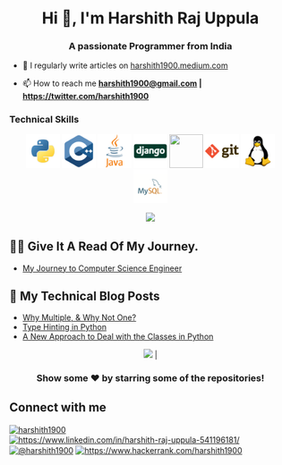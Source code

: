 <h1 align="center">Hi 👋, I'm Harshith Raj Uppula</h1>
<h3 align="center">A passionate Programmer from India</h3>


- 📝 I regularly write articles on [harshith1900.medium.com](https://medium.com/@harshith1900)

- 📫 How to reach me **harshith1900@gmail.com | https://twitter.com/harshith1900**



### Technical Skills

<p align="center">
 <img height="60" width="60" src="https://raw.githubusercontent.com/github/explore/80688e429a7d4ef2fca1e82350fe8e3517d3494d/topics/python/python.png" />
 <img height="60" width="60" src="https://raw.githubusercontent.com/github/explore/80688e429a7d4ef2fca1e82350fe8e3517d3494d/topics/cpp/cpp.png" />
 <img height="60" width="60" src="https://raw.githubusercontent.com/github/explore/80688e429a7d4ef2fca1e82350fe8e3517d3494d/topics/java/java.png" />
 <img height="60" width="60" src="https://raw.githubusercontent.com/devicons/devicon/master/icons/django/django-original.svg" />
  <img height="60" width="60" src="https://www.vectorlogo.zone/logos/springio/springio-icon.svg" />
 <img height="60" width="60" src="https://raw.githubusercontent.com/github/explore/80688e429a7d4ef2fca1e82350fe8e3517d3494d/topics/git/git.png" />
 <img height="60" width="60" src="https://raw.githubusercontent.com/github/explore/80688e429a7d4ef2fca1e82350fe8e3517d3494d/topics/linux/linux.png" />
 <img height="60" width="60" src="https://raw.githubusercontent.com/github/explore/80688e429a7d4ef2fca1e82350fe8e3517d3494d/topics/mysql/mysql.png" />
 </p>

<p align=center>
 <img src="https://github-readme-stats.vercel.app/api?username=harsha954&show_icons=true&theme=tokyonight&count_private=true" />
</p>

## 👨‍💻 Give It A Read Of My Journey.

- [My Journey to Computer Science Engineer](https://medium.com/@harshith1900/my-journey-to-computer-science-engineer-f5b879357480)


## 📝 My Technical Blog Posts
<!-- BLOG-POST-LIST:START -->
- [Why Multiple, & Why Not One?](https://medium.com/nerd-for-tech/why-multiple-why-not-one-ee72d2c2e78b------2)
- [Type Hinting in Python](https://medium.com/nerd-for-tech/type-hinting-in-python-db042425ba16------2)
- [A New Approach to Deal with the Classes in Python](https://medium.com/nerd-for-tech/a-new-approach-to-deal-with-the-classes-in-python-75d19a11dbec------2)
<!-- BLOG-POST-LIST:END -->


<p align=center >
<img src="https://github-readme-streak-stats.herokuapp.com/?user=harsha954&" /> |
</p>

<h3 align="center">
 Show some ❤️ by starring some of the repositories!
</h3>


## Connect with me

<p align="left">
<a href="https://twitter.com/harshith1900" target="blank"><img align="center" src="https://raw.githubusercontent.com/rahuldkjain/github-profile-readme-generator/master/src/images/icons/Social/twitter.svg" alt="harshith1900" height="30" width="40" /></a>
<a href="https://linkedin.com/in/https://www.linkedin.com/in/harshith-raj-uppula-541196181/" target="blank"><img align="center" src="https://raw.githubusercontent.com/rahuldkjain/github-profile-readme-generator/master/src/images/icons/Social/linked-in-alt.svg" alt="https://www.linkedin.com/in/harshith-raj-uppula-541196181/" height="30" width="40" /></a>
<a href="https://medium.com/@harshith1900" target="blank"><img align="center" src="https://raw.githubusercontent.com/rahuldkjain/github-profile-readme-generator/master/src/images/icons/Social/medium.svg" alt="@harshith1900" height="30" width="40" /></a>
<a href="https://www.hackerrank.com/https://www.hackerrank.com/harshith1900" target="blank"><img align="center" src="https://raw.githubusercontent.com/rahuldkjain/github-profile-readme-generator/master/src/images/icons/Social/hackerrank.svg" alt="https://www.hackerrank.com/harshith1900" height="30" width="40" /></a>
</p>


